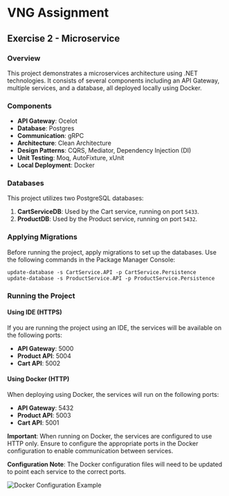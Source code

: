 # VNG Assignment

## Exercise 2 - Microservice

### Overview

This project demonstrates a microservices architecture using .NET technologies. It consists of several components including an API Gateway, multiple services, and a database, all deployed locally using Docker.

### Components

- **API Gateway**: Ocelot
- **Database**: Postgres
- **Communication**: gRPC
- **Architecture**: Clean Architecture
- **Design Patterns**: CQRS, Mediator, Dependency Injection (DI)
- **Unit Testing**: Moq, AutoFixture, xUnit
- **Local Deployment**: Docker

### Databases

This project utilizes two PostgreSQL databases:

1. **CartServiceDB**: Used by the Cart service, running on port `5433`.
2. **ProductDB**: Used by the Product service, running on port `5432`.

### Applying Migrations

Before running the project, apply migrations to set up the databases. Use the following commands in the Package Manager Console:

```shell
update-database -s CartService.API -p CartService.Persistence
update-database -s ProductService.API -p ProductService.Persistence
```

### Running the Project

#### Using IDE (HTTPS)

If you are running the project using an IDE, the services will be available on the following ports:

- **API Gateway**: 5000
- **Product API**: 5004
- **Cart API**: 5002

#### Using Docker (HTTP)

When deploying using Docker, the services will run on the following ports:

- **API Gateway**: 5432
- **Product API**: 5003
- **Cart API**: 5001

**Important**: When running on Docker, the services are configured to use HTTP only. Ensure to configure the appropriate ports in the Docker configuration to enable communication between services.

**Configuration Note**: The Docker configuration files will need to be updated to point each service to the correct ports.

![Docker Configuration Example](./images/docker-configuration-example.png)
